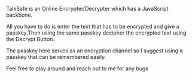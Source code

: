 TalkSafe is an Online Encrypter/Decrypter which has a JavaScript backbone.

All you have to do is enter the text that has to be encrypted and give a passkey.Then using the same passkey decipher the encrypted text using the Decrypt Button.

The passkey here serves as an encryption channel so I suggest using a passkey that can be remembered easily.

Feel free to play around and reach out to me for any bugs
